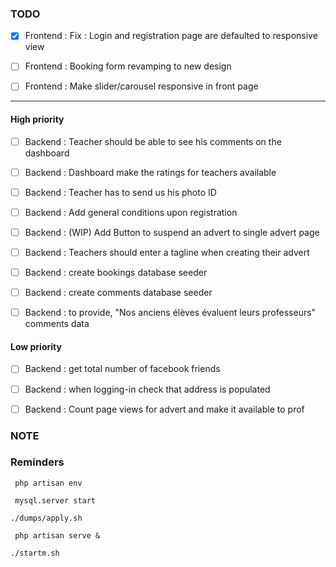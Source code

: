 ### TODO

- [x] Frontend : Fix : Login and registration page are defaulted to responsive view


- [ ] Frontend : Booking form revamping to new design
- [ ] Frontend : Make slider/carousel responsive in front page


--------------------------------------------------------------------------------

#### High priority    

- [ ] Backend : Teacher should be able to see his comments on the dashboard

- [ ] Backend : Dashboard make the ratings for teachers available

- [ ] Backend : Teacher has to send us his photo ID

- [ ] Backend : Add general conditions upon registration

- [ ] Backend : (WIP) Add Button to suspend an advert to single advert page


- [ ] Backend : Teachers should enter a tagline when creating their advert
- [ ] Backend : create bookings database seeder 
- [ ] Backend : create comments database seeder
- [ ] Backend : to provide, "Nos anciens élèves évaluent leurs professeurs" comments data

#### Low priority
- [ ] Backend : get total number of facebook friends
- [ ] Backend : when logging-in check that address is populated
- [ ] Backend : Count page views for advert and make it available to prof




### NOTE


### Reminders
` php artisan env`

` mysql.server start`

` ./dumps/apply.sh `

` php artisan serve &`

`./startm.sh`
